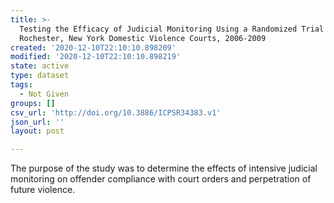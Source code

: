 ```yaml
---
title: >-
  Testing the Efficacy of Judicial Monitoring Using a Randomized Trial at the
  Rochester, New York Domestic Violence Courts, 2006-2009
created: '2020-12-10T22:10:10.898209'
modified: '2020-12-10T22:10:10.898219'
state: active
type: dataset
tags:
  - Not Given
groups: []
csv_url: 'http://doi.org/10.3886/ICPSR34383.v1'
json_url: ''
layout: post

---
```

The purpose of the study was to determine the effects of intensive judicial monitoring on offender compliance with court orders and perpetration of future violence.
